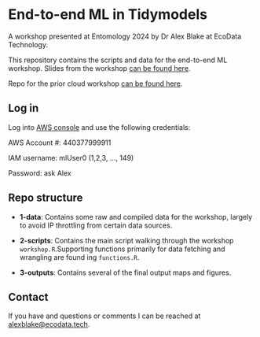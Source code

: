 # End-to-end ML in Tidymodels
A workshop presented at Entomology 2024 by Dr Alex Blake at EcoData Technology.

This repository contains the scripts and data for the end-to-end ML workshop. Slides from the workshop [can be found here](https://docs.google.com/presentation/d/1P3-2T8LrT9P6-8NySUlR5pAs92zJkXB1OJgRc6wiKhI/edit?usp=sharing).

Repo for the prior cloud workshop [can be found here](https://github.com/ecodata-technology/entsoc-2024-cloud-workshop).


## Log in

Log into [AWS console](https://440377999911.signin.aws.amazon.com/console) and use the following credentials:

AWS Account #: 440377999911

IAM username: mlUser0 (1,2,3, ..., 149)

Password: ask Alex


## Repo structure

- **1-data**: Contains some raw and compiled data for the workshop, largely to avoid IP throttling from certain data sources.

- **2-scripts**: Contains the main script walking through the workshop `workshop.R`.Supporting functions primarily for data fetching and wrangling are found ing `functions.R`.

- **3-outputs**: Contains several of the final output maps and figures.


## Contact

If you have and questions or comments I can be reached at <alexblake@ecodata.tech>.
